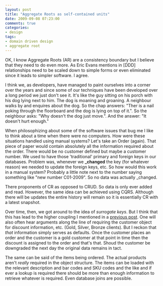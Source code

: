 ```yaml
---
layout: post
title: "Aggregate Roots as self-contained units"
date: 2009-09-08 07:23:00
comments: true
categories:
- design
tags:
- domain driven design
- aggregate root
---
```


OK, I know Aggregate Roots (AR) are a consistency boundary but I believe that they need to do even more. As Eric Evans mentions in [DDD] relationships need to be scaled down to simple forms or even eliminated since it leads to simpler software. I agree.

I think we, as developers, have managed to paint ourselves into a corner over the years and since some of our techniques have been developed over a long period we just don't see it. It's like the guy sitting on his porch with his dog lying next to him. The dog is moaning and groaning. A neighbour walks by and enquires about the dog. So the chap answers: "Ther is a nail poking through the floorboard and the dog is lying on top of it.". So the neighbour asks: "Why doesn't the dog just move.". And the answer: "It doesn't hurt enough."

When philosophizing about some of the software issues that bug me I like to think about a time when there were no computers. How were these situations handled using manual systems? Let's take an Order (again). That piece of paper would contain absolutely all the information required about the order. There would be no customer defined but maybe a customer number. We used to have those 'traditional' primary and foreign keys in our databases. Problem was, whenever we **_changed** the key (for whatever reason) we needed to update the foreign keys, etc. So how would this work in a manual system? Probably a little note next to the number saying something like "new number C01-2009". So no data was actually _changed.

There proponents of CR as opposed to CRUD. So data is only ever added and read. However, the same idea can be achieved using CQRS. Although there will be updates the entire history will remain so it is essentially CR with a latest snapshot.

Over time, then, we got around to the idea of _surrogate keys_. But I think that this has lead to the higher coupling I mentioned in a <a href="http://www.ebenroux.co.za/post.aspx?id=195cc850-f763-4674-8fda-c3975a47abfc">previous post</a>. One will also often hear arguments along the line of requiring the customer object for discount information, etc. (Gold, Silver, Bronze clients). But I reckon that *that* information simply serves as defaults. Once the customer places an order and the customer is a gold customer at that point in time then the discount is assigned to the order and that's that. Shoud the customer be downgraded the next day the original data remains in tact.

The same can be said of the items being ordered. The actual products aren't *really* required in the object structure. The items can be loaded with the relevant description and bar codes and SKU codes and the like and if ever a lookup is required there should be more than enough information to retrieve whatever is required. Even database joins are possible.
